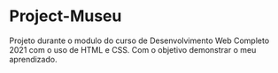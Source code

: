 # Project-Museu
 Projeto durante o modulo do curso de Desenvolvimento Web Completo 2021 com o uso de HTML e CSS. Com o objetivo demonstrar o meu aprendizado.
